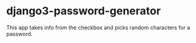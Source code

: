 # django3-password-generator
This app takes info from the checkbox and picks random characters for a password.
